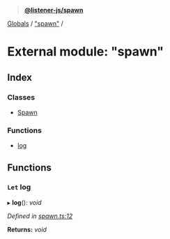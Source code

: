 > **[@listener-js/spawn](../README.md)**

[Globals](../globals.md) / ["spawn"](_spawn_.md) /

# External module: "spawn"

## Index

### Classes

* [Spawn](../classes/_spawn_.spawn.md)

### Functions

* [log](_spawn_.md#let-log)

## Functions

### `Let` log

▸ **log**(): *void*

*Defined in [spawn.ts:12](https://github.com/listener-js/spawn/blob/daf80b9/src/spawn.ts#L12)*

**Returns:** *void*